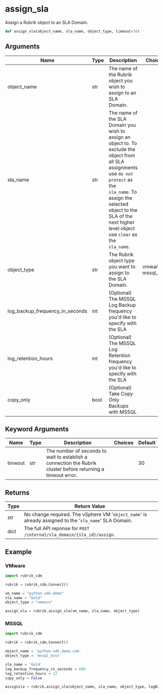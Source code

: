 # assign_sla

Assign a Rubrik object to an SLA Domain.
```py
def assign_sla(object_name, sla_name, object_type, timeout=30)
```

## Arguments
| Name        | Type | Description                                                                 | Choices |
|-------------|------|-----------------------------------------------------------------------------|---------|
| object_name  | str  | The name of the Rubrik object you wish to assign to an SLA Domain. |         |
| sla_name  | str  | The name of the SLA Domain you wish to assign an object to. To exclude the object from all SLA assignments use `do not protect` as the `sla_name`. To assign the selected object to the SLA of the next higher level object use `clear` as the `sla_name`. |         |
| object_type  | str  | The Rubrik object type you want to assign to the SLA Domain.  |    vmware, mssql_host     |
| log_backup_frequency_in_seconds  | int  | (Optional) The MSSQL Log Backup frequency you'd like to specify with the SLA  |         |
| log_retention_hours  | int  | (Optional) The MSSQL Log Retention frequency you'd like to specify with the SLA |         |
| copy_only  | bool  | (Optional) Take Copy Only Backups with MSSQL  |         |
## Keyword Arguments
| Name        | Type | Description                                                                 | Choices | Default |
|-------------|------|-----------------------------------------------------------------------------|---------|---------|
| timeout  | str  | The number of seconds to wait to establish a connection the Rubrik cluster before returning a timeout error.  |         |    30     |

## Returns
| Type | Return Value                                                                                   |
|------|-----------------------------------------------------------------------------------------------|
| str  | No change required. The vSphere VM '`object_name`' is already assigned to the '`sla_name`' SLA Domain. |
| dict  | The full API reponse for `POST /internal/sla_domain/{sla_id}/assign`. |

## Example
### VMware
```py
import rubrik_cdm

rubrik = rubrik_cdm.Connect()

vm_name = "python-sdk-demo"
sla_name = "Gold"
object_type = "vmware"

assign_sla = rubrik.assign_sla(vm_name, sla_name, object_type)
```
### MSSQL
```py
import rubrik_cdm

rubrik = rubrik_cdm.Connect()

object_name = 'python-sdk.demo.com'
object_type = 'mssql_host'

sla_name = 'Gold'
log_backup_frequency_in_seconds = 600
log_retention_hours = 12
copy_only = False

assignsla = rubrik.assign_sla(object_name, sla_name, object_type, logBackupFrequencyInSeconds, logRetentionHours, copyOnly)
```
